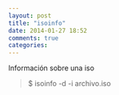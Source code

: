 ```yaml
---
layout: post
title: "isoinfo"
date: 2014-01-27 18:52
comments: true
categories: 
---
```

Información sobre una iso

>$ isoinfo -d -i archivo.iso

